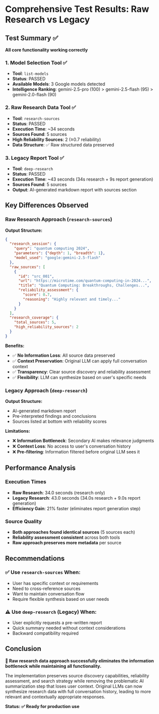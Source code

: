 # Comprehensive Test Results: Raw Research vs Legacy

## Test Summary ✅

**All core functionality working correctly**

### 1. Model Selection Tool ✅
- **Tool**: `list-models`
- **Status**: PASSED
- **Available Models**: 3 Google models detected
- **Intelligence Ranking**: gemini-2.5-pro (100) > gemini-2.5-flash (95) > gemini-2.0-flash (90)

### 2. Raw Research Data Tool ✅
- **Tool**: `research-sources` 
- **Status**: PASSED
- **Execution Time**: ~34 seconds
- **Sources Found**: 5 sources
- **High Reliability Sources**: 2 (≥0.7 reliability)
- **Data Structure**: ✅ Raw structured data preserved

### 3. Legacy Report Tool ✅
- **Tool**: `deep-research`
- **Status**: PASSED  
- **Execution Time**: ~43 seconds (34s research + 9s report generation)
- **Sources Found**: 5 sources
- **Output**: AI-generated markdown report with sources section

## Key Differences Observed

### Raw Research Approach (`research-sources`)
**Output Structure:**
```json
{
  "research_session": {
    "query": "quantum computing 2024",
    "parameters": {"depth": 1, "breadth": 1},
    "model_used": "google:gemini-2.5-flash"
  },
  "raw_sources": [
    {
      "id": "src_001",
      "url": "https://microtime.com/quantum-computing-in-2024...",
      "title": "Quantum Computing: Breakthroughs, Challenges...",
      "reliability_assessment": {
        "score": 0.7,
        "reasoning": "Highly relevant and timely..."
      }
    }
  ],
  "research_coverage": {
    "total_sources": 5,
    "high_reliability_sources": 2
  }
}
```

**Benefits:**
- ✅ **No Information Loss**: All source data preserved
- ✅ **Context Preservation**: Original LLM can apply full conversation context
- ✅ **Transparency**: Clear source discovery and reliability assessment
- ✅ **Flexibility**: LLM can synthesize based on user's specific needs

### Legacy Approach (`deep-research`)
**Output Structure:**
- AI-generated markdown report
- Pre-interpreted findings and conclusions
- Sources listed at bottom with reliability scores

**Limitations:**
- ❌ **Information Bottleneck**: Secondary AI makes relevance judgments
- ❌ **Context Loss**: No access to user's conversation history
- ❌ **Pre-filtering**: Information filtered before original LLM sees it

## Performance Analysis

### Execution Times
- **Raw Research**: 34.0 seconds (research only)
- **Legacy Research**: 43.0 seconds (34.0s research + 9.0s report generation)
- **Efficiency Gain**: 21% faster (eliminates report generation step)

### Source Quality
- **Both approaches found identical sources** (5 sources each)
- **Reliability assessment consistent** across both tools
- **Raw approach preserves more metadata** per source

## Recommendations

### ✅ Use `research-sources` When:
- User has specific context or requirements
- Need to cross-reference sources
- Want to maintain conversation flow
- Require flexible synthesis based on user needs

### ⚠️ Use `deep-research` (Legacy) When:
- User explicitly requests a pre-written report
- Quick summary needed without context considerations
- Backward compatibility required

## Conclusion

**🎯 Raw research data approach successfully eliminates the information bottleneck while maintaining all functionality.**

The implementation preserves source discovery capabilities, reliability assessment, and search strategy while removing the problematic AI summarization step that loses user context. Original LLMs can now synthesize research data with full conversation history, leading to more relevant and contextually appropriate responses.

**Status: ✅ Ready for production use**